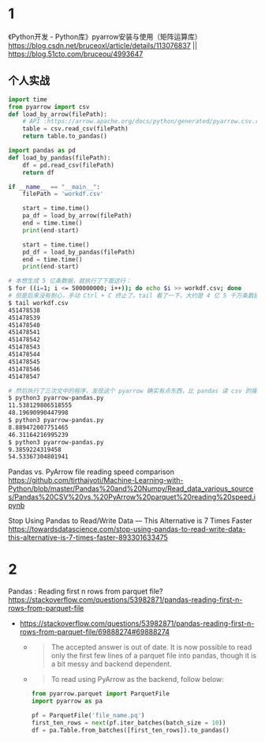 
# 1

《Python开发 - Python库》pyarrow安装与使用（矩阵运算库） https://blog.csdn.net/bruceoxl/article/details/113076837 || https://blog.51cto.com/bruceou/4993647

## 个人实战

```py
import time
from pyarrow import csv
def load_by_arrow(filePath):
    # API :https://arrow.apache.org/docs/python/generated/pyarrow.csv.read_csv.html
    table = csv.read_csv(filePath)
    return table.to_pandas()

import pandas as pd
def load_by_pandas(filePath):
    df = pd.read_csv(filePath)
    return df

if __name__ == "__main__":
    filePath = 'workdf.csv'

    start = time.time()
    pa_df = load_by_arrow(filePath)
    end = time.time()
    print(end-start)

    start = time.time()
    pd_df = load_by_pandas(filePath)
    end = time.time()
    print(end-start)
```

```sh
# 本想生成 5 亿条数据，就执行了下面这行：
$ for ((i=1; i <= 500000000; i++)); do echo $i >> workdf.csv; done
# 但是后来没有耐心，手动 Ctrl + C 终止了。tail 看了一下，大约是 4 亿 5 千万条数据。
$ tail workdf.csv
451478538
451478539
451478540
451478541
451478542
451478543
451478544
451478545
451478546
451478547

# 然后执行了三次文中的程序，发现这个 pyarrow 确实有点东西，比 pandas 读 csv 的接口最少都要快四倍！
$ python3 pyarrow-pandas.py
11.538129806518555
48.19690990447998
$ python3 pyarrow-pandas.py
8.889472007751465
46.31164216995239
$ python3 pyarrow-pandas.py
9.3859224319458
54.53367304801941
```

Pandas vs. PyArrow file reading speed comparison https://github.com/tirthajyoti/Machine-Learning-with-Python/blob/master/Pandas%20and%20Numpy/Read_data_various_sources/Pandas%20CSV%20vs.%20PyArrow%20parquet%20reading%20speed.ipynb

Stop Using Pandas to Read/Write Data — This Alternative is 7 Times Faster https://towardsdatascience.com/stop-using-pandas-to-read-write-data-this-alternative-is-7-times-faster-893301633475

# 2

Pandas : Reading first n rows from parquet file? https://stackoverflow.com/questions/53982871/pandas-reading-first-n-rows-from-parquet-file
- https://stackoverflow.com/questions/53982871/pandas-reading-first-n-rows-from-parquet-file/69888274#69888274
  * > The accepted answer is out of date. It is now possible to read only the first few lines of a parquet file into pandas, though it is a bit messy and backend dependent.
  * > To read using PyArrow as the backend, follow below:
    ```py
    from pyarrow.parquet import ParquetFile
    import pyarrow as pa 

    pf = ParquetFile('file_name.pq') 
    first_ten_rows = next(pf.iter_batches(batch_size = 10)) 
    df = pa.Table.from_batches([first_ten_rows]).to_pandas() 
    ```
